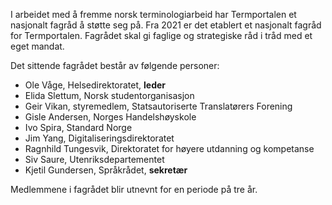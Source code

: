 I arbeidet med å fremme norsk terminologiarbeid har Termportalen et
nasjonalt fagråd å støtte seg på. Fra 2021 er det etablert et
nasjonalt fagråd for Termportalen. Fagrådet skal gi faglige og
strategiske råd i tråd med et eget mandat.

Det sittende fagrådet består av følgende personer:

- Ole Våge, Helsedirektoratet, **leder**
- Elida Slettum, Norsk studentorganisasjon
- Geir Vikan, styremedlem, Statsautoriserte Translatørers Forening
- Gisle Andersen, Norges Handelshøyskole
- Ivo Spira, Standard Norge
- Jim Yang, Digitaliseringsdirektoratet
- Ragnhild Tungesvik, Direktoratet for høyere utdanning og kompetanse
- Siv Saure, Utenriksdepartementet
- Kjetil Gundersen, Språkrådet, **sekretær**

Medlemmene i fagrådet blir utnevnt for en periode på tre år.
